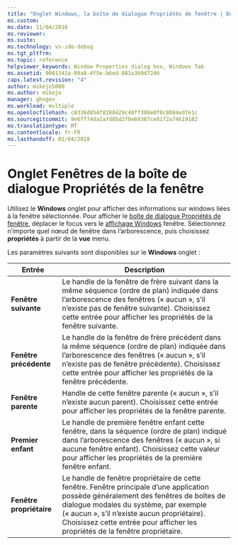 ```yaml
---
title: "Onglet Windows, la boîte de dialogue Propriétés de fenêtre | Documents Microsoft"
ms.custom: 
ms.date: 11/04/2016
ms.reviewer: 
ms.suite: 
ms.technology: vs-ide-debug
ms.tgt_pltfrm: 
ms.topic: reference
helpviewer_keywords: Window Properties dialog box, Windows Tab
ms.assetid: 9001342a-09a8-4f5e-b6ed-881a3b9d7246
caps.latest.revision: "4"
author: mikejo5000
ms.author: mikejo
manager: ghogen
ms.workload: multiple
ms.openlocfilehash: c8336d854f8288429c40ff308e0f0c8004edfe1c
ms.sourcegitcommit: 9e6ff74da1afd8bd2f0e69387ce81f2a74619182
ms.translationtype: MT
ms.contentlocale: fr-FR
ms.lasthandoff: 01/04/2018
---
```

# <a name="windows-tab-window-properties-dialog-box"></a>Onglet Fenêtres de la boîte de dialogue Propriétés de la fenêtre
Utilisez le **Windows** onglet pour afficher des informations sur windows liées à la fenêtre sélectionnée. Pour afficher le [boîte de dialogue Propriétés de fenêtre](../debugger/window-properties-dialog-box.md), déplacer le focus vers le [affichage Windows](../debugger/windows-view.md) fenêtre. Sélectionnez n’importe quel nœud de fenêtre dans l’arborescence, puis choisissez **propriétés** à partir de la **vue** menu.  
  
 Les paramètres suivants sont disponibles sur le **Windows** onglet :  
  
|Entrée|Description|  
|-----------|-----------------|  
|**Fenêtre suivante**|Le handle de la fenêtre de frère suivant dans la même séquence (ordre de plan) indiquée dans l’arborescence des fenêtres (« aucun », s’il n’existe pas de fenêtre suivante). Choisissez cette entrée pour afficher les propriétés de la fenêtre suivante.|  
|**Fenêtre précédente**|Le handle de la fenêtre de frère précédent dans la même séquence (ordre de plan) indiquée dans l’arborescence des fenêtres (« aucun », s’il n’existe pas de fenêtre précédente). Choisissez cette entrée pour afficher les propriétés de la fenêtre précédente.|  
|**Fenêtre parente**|Handle de cette fenêtre parente (« aucun », s’il n’existe aucun parent). Choisissez cette entrée pour afficher les propriétés de la fenêtre parente.|  
|**Premier enfant**|Le handle de première fenêtre enfant cette fenêtre, dans la séquence (ordre de plan) indiqué dans l’arborescence des fenêtres (« aucun », si aucune fenêtre enfant). Choisissez cette valeur pour afficher les propriétés de la première fenêtre enfant.|  
|**Fenêtre propriétaire**|Le handle de fenêtre propriétaire de cette fenêtre. Fenêtre principale d’une application possède généralement des fenêtres de boîtes de dialogue modales du système, par exemple (« aucun », s’il n’existe aucun propriétaire). Choisissez cette entrée pour afficher les propriétés de la fenêtre propriétaire.|